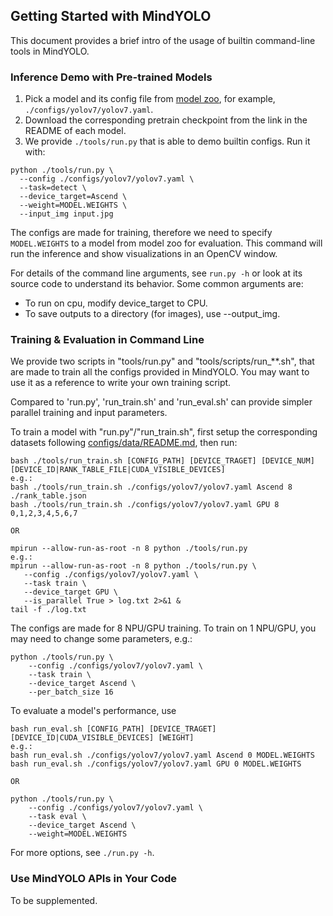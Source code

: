## Getting Started with MindYOLO

This document provides a brief intro of the usage of builtin command-line tools in MindYOLO.

### Inference Demo with Pre-trained Models

1. Pick a model and its config file from
  [model zoo](MODEL_ZOO.md),
  for example, `./configs/yolov7/yolov7.yaml`.
2. Download the corresponding pretrain checkpoint from the link in the README of each model.
3. We provide `./tools/run.py` that is able to demo builtin configs. Run it with:

```
python ./tools/run.py \
  --config ./configs/yolov7/yolov7.yaml \
  --task=detect \
  --device_target=Ascend \
  --weight=MODEL.WEIGHTS \
  --input_img input.jpg
```

The configs are made for training, therefore we need to specify `MODEL.WEIGHTS` to a model from model zoo for evaluation.
This command will run the inference and show visualizations in an OpenCV window.

For details of the command line arguments, see `run.py -h` or look at its source code
to understand its behavior. Some common arguments are:
* To run on cpu, modify device_target to CPU.
* To save outputs to a directory (for images), use --output_img.

### Training & Evaluation in Command Line

We provide two scripts in "tools/run.py" and "tools/scripts/run_**.sh",
that are made to train all the configs provided in MindYOLO. You may want to
use it as a reference to write your own training script.

Compared to 'run.py', 'run_train.sh' and 'run_eval.sh' can provide simpler 
parallel training and input parameters.

To train a model with "run.py"/"run_train.sh", first
setup the corresponding datasets following
[configs/data/README.md](configs/data/README.md),
then run:

```
bash ./tools/run_train.sh [CONFIG_PATH] [DEVICE_TRAGET] [DEVICE_NUM] [DEVICE_ID|RANK_TABLE_FILE|CUDA_VISIBLE_DEVICES]
e.g.:
bash ./tools/run_train.sh ./configs/yolov7/yolov7.yaml Ascend 8 ./rank_table.json
bash ./tools/run_train.sh ./configs/yolov7/yolov7.yaml GPU 8 0,1,2,3,4,5,6,7

OR

mpirun --allow-run-as-root -n 8 python ./tools/run.py
e.g.:
mpirun --allow-run-as-root -n 8 python ./tools/run.py \
   --config ./configs/yolov7/yolov7.yaml \
   --task train \
   --device_target GPU \
   --is_parallel True > log.txt 2>&1 &
tail -f ./log.txt
```

The configs are made for 8 NPU/GPU training.
To train on 1 NPU/GPU, you may need to change some parameters, e.g.:

```
python ./tools/run.py \
    --config ./configs/yolov7/yolov7.yaml \
    --task train \
    --device_target Ascend \
    --per_batch_size 16
```

To evaluate a model's performance, use

```
bash run_eval.sh [CONFIG_PATH] [DEVICE_TRAGET] [DEVICE_ID|CUDA_VISIBLE_DEVICES] [WEIGHT]
e.g.:
bash run_eval.sh ./configs/yolov7/yolov7.yaml Ascend 0 MODEL.WEIGHTS
bash run_eval.sh ./configs/yolov7/yolov7.yaml GPU 0 MODEL.WEIGHTS

OR

python ./tools/run.py \
    --config ./configs/yolov7/yolov7.yaml \
    --task eval \
    --device_target Ascend \
    --weight=MODEL.WEIGHTS
```

For more options, see `./run.py -h`.


### Use MindYOLO APIs in Your Code

To be supplemented.
